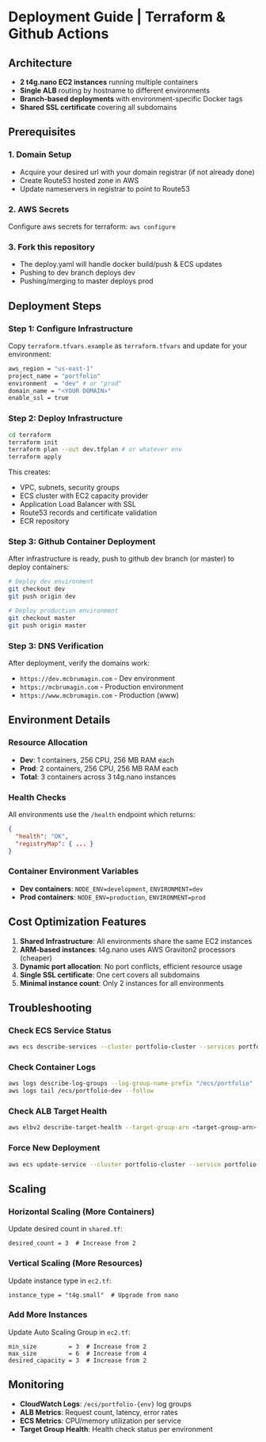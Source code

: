 # Deployment Guide | Terraform & Github Actions

## Architecture
- **2 t4g.nano EC2 instances** running multiple containers
- **Single ALB** routing by hostname to different environments
- **Branch-based deployments** with environment-specific Docker tags
- **Shared SSL certificate** covering all subdomains

## Prerequisites

### 1. Domain Setup
- Acquire your desired url with your domain registrar (if not already done)
- Create Route53 hosted zone in AWS
- Update nameservers in registrar to point to Route53

### 2. AWS Secrets
Configure aws secrets for terraform: `aws configure`

### 3. Fork this repository
- The deploy.yaml will handle docker build/push & ECS updates
- Pushing to dev branch deploys dev
- Pushing/merging to master deploys prod

## Deployment Steps

### Step 1: Configure Infrastructure

Copy `terraform.tfvars.example` as `terraform.tfvars` and update for your environment:
```bash
aws_region = "us-east-1"
project_name = "portfolio"
environment  = "dev" # or "prod"
domain_name = "<YOUR DOMAIN>"
enable_ssl = true
```

### Step 2: Deploy Infrastructure

```bash
cd terraform
terraform init
terraform plan --out dev.tfplan # or whatever env
terraform apply
```

This creates:
- VPC, subnets, security groups
- ECS cluster with EC2 capacity provider
- Application Load Balancer with SSL
- Route53 records and certificate validation
- ECR repository

### Step 3: Github Container Deployment
After infrastructure is ready, push to github dev branch (or master) to deploy containers:

```bash
# Deploy dev environment
git checkout dev
git push origin dev

# Deploy production environment
git checkout master
git push origin master
```

### Step 3: DNS Verification
After deployment, verify the domains work:
- `https://dev.mcbrumagin.com` - Dev environment
- `https://mcbrumagin.com` - Production environment
- `https://www.mcbrumagin.com` - Production (www)

## Environment Details

### Resource Allocation
- **Dev**: 1 containers, 256 CPU, 256 MB RAM each
- **Prod**: 2 containers, 256 CPU, 256 MB RAM each
- **Total**: 3 containers across 3 t4g.nano instances

### Health Checks
All environments use the `/health` endpoint which returns:
```json
{
  "health": "OK",
  "registryMap": { ... }
}
```

### Container Environment Variables
- **Dev containers**: `NODE_ENV=development`, `ENVIRONMENT=dev`
- **Prod containers**: `NODE_ENV=production`, `ENVIRONMENT=prod`

## Cost Optimization Features

1. **Shared Infrastructure**: All environments share the same EC2 instances
2. **ARM-based instances**: t4g.nano uses AWS Graviton2 processors (cheaper)
3. **Dynamic port allocation**: No port conflicts, efficient resource usage
4. **Single SSL certificate**: One cert covers all subdomains
5. **Minimal instance count**: Only 2 instances for all environments

## Troubleshooting

### Check ECS Service Status
```bash
aws ecs describe-services --cluster portfolio-cluster --services portfolio-dev-service portfolio-prod-service
```

### Check Container Logs
```bash
aws logs describe-log-groups --log-group-name-prefix "/ecs/portfolio"
aws logs tail /ecs/portfolio-dev --follow
```

### Check ALB Target Health
```bash
aws elbv2 describe-target-health --target-group-arn <target-group-arn>
```

### Force New Deployment
```bash
aws ecs update-service --cluster portfolio-cluster --service portfolio-dev-service --force-new-deployment
```

## Scaling

### Horizontal Scaling (More Containers)
Update desired count in `shared.tf`:
```hcl
desired_count = 3  # Increase from 2
```

### Vertical Scaling (More Resources)
Update instance type in `ec2.tf`:
```hcl
instance_type = "t4g.small"  # Upgrade from nano
```

### Add More Instances
Update Auto Scaling Group in `ec2.tf`:
```hcl
min_size         = 3  # Increase from 2
max_size         = 6  # Increase from 4
desired_capacity = 3  # Increase from 2
```

## Monitoring

- **CloudWatch Logs**: `/ecs/portfolio-{env}` log groups
- **ALB Metrics**: Request count, latency, error rates
- **ECS Metrics**: CPU/memory utilization per service
- **Target Group Health**: Health check status per environment
